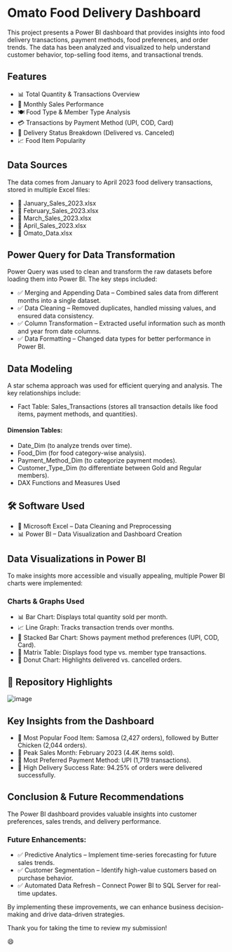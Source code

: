 # Omato Food Delivery Dashboard
This project presents a Power BI dashboard that provides insights into food delivery transactions, payment methods, food preferences, and order trends. The data has been analyzed and visualized to help understand customer behavior, top-selling food items, and transactional trends.

## Features
- 📊 Total Quantity & Transactions Overview
- 📆 Monthly Sales Performance
- 🍽️ Food Type & Member Type Analysis
- 💳 Transactions by Payment Method (UPI, COD, Card)
- 🚚 Delivery Status Breakdown (Delivered vs. Canceled)
- 📈 Food Item Popularity

## Data Sources
The data comes from January to April 2023 food delivery transactions, stored in multiple Excel files:
- 📂 January_Sales_2023.xlsx
- 📂 February_Sales_2023.xlsx
- 📂 March_Sales_2023.xlsx
- 📂 April_Sales_2023.xlsx
- 📂 Omato_Data.xlsx

## Power Query for Data Transformation
Power Query was used to clean and transform the raw datasets before loading them into Power BI. The key steps included:
- ✅ Merging and Appending Data – Combined sales data from different months into a single dataset.
- ✅ Data Cleaning – Removed duplicates, handled missing values, and ensured data consistency.
- ✅ Column Transformation – Extracted useful information such as month and year from date columns.
- ✅ Data Formatting – Changed data types for better performance in Power BI.

## Data Modeling
A star schema approach was used for efficient querying and analysis. The key relationships include:
- Fact Table: Sales_Transactions (stores all transaction details like food items, payment methods, and quantities).

#### Dimension Tables:

- Date_Dim (to analyze trends over time).
- Food_Dim (for food category-wise analysis).
- Payment_Method_Dim (to categorize payment modes).
- Customer_Type_Dim (to differentiate between Gold and Regular members).
- DAX Functions and Measures Used

## 🛠️ Software Used
- 📄 Microsoft Excel – Data Cleaning and Preprocessing
- 📊 Power BI – Data Visualization and Dashboard Creation

## Data Visualizations in Power BI
To make insights more accessible and visually appealing, multiple Power BI charts were implemented:
### Charts & Graphs Used
- 📊 Bar Chart: Displays total quantity sold per month.
- 📈 Line Graph: Tracks transaction trends over months.
- 📌 Stacked Bar Chart: Shows payment method preferences (UPI, COD, Card).
- 📑 Matrix Table: Displays food type vs. member type transactions.
- 📍 Donut Chart: Highlights delivered vs. cancelled orders.

## 📌 Repository Highlights
![image](https://github.com/user-attachments/assets/cbe743da-46e1-496e-8c17-41ee5f7fdf14)

## Key Insights from the Dashboard
- 🔹 Most Popular Food Item: Samosa (2,427 orders), followed by Butter Chicken (2,044 orders).
- 🔹 Peak Sales Month: February 2023 (4.4K items sold).
- 🔹 Most Preferred Payment Method: UPI (1,719 transactions).
- 🔹 High Delivery Success Rate: 94.25% of orders were delivered successfully.

## Conclusion & Future Recommendations
The Power BI dashboard provides valuable insights into customer preferences, sales trends, and delivery performance.

### Future Enhancements:
- ✅ Predictive Analytics – Implement time-series forecasting for future sales trends.
- ✅ Customer Segmentation – Identify high-value customers based on purchase behavior.
- ✅ Automated Data Refresh – Connect Power BI to SQL Server for real-time updates.

By implementing these improvements, we can enhance business decision-making and drive data-driven strategies.

Thank you for taking the time to review my submission!

😄
